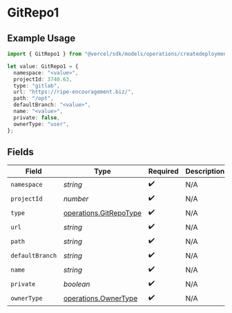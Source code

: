 # GitRepo1

## Example Usage

```typescript
import { GitRepo1 } from "@vercel/sdk/models/operations/createdeployment.js";

let value: GitRepo1 = {
  namespace: "<value>",
  projectId: 3740.63,
  type: "gitlab",
  url: "https://ripe-encouragement.biz/",
  path: "/opt",
  defaultBranch: "<value>",
  name: "<value>",
  private: false,
  ownerType: "user",
};
```

## Fields

| Field                                                            | Type                                                             | Required                                                         | Description                                                      |
| ---------------------------------------------------------------- | ---------------------------------------------------------------- | ---------------------------------------------------------------- | ---------------------------------------------------------------- |
| `namespace`                                                      | *string*                                                         | :heavy_check_mark:                                               | N/A                                                              |
| `projectId`                                                      | *number*                                                         | :heavy_check_mark:                                               | N/A                                                              |
| `type`                                                           | [operations.GitRepoType](../../models/operations/gitrepotype.md) | :heavy_check_mark:                                               | N/A                                                              |
| `url`                                                            | *string*                                                         | :heavy_check_mark:                                               | N/A                                                              |
| `path`                                                           | *string*                                                         | :heavy_check_mark:                                               | N/A                                                              |
| `defaultBranch`                                                  | *string*                                                         | :heavy_check_mark:                                               | N/A                                                              |
| `name`                                                           | *string*                                                         | :heavy_check_mark:                                               | N/A                                                              |
| `private`                                                        | *boolean*                                                        | :heavy_check_mark:                                               | N/A                                                              |
| `ownerType`                                                      | [operations.OwnerType](../../models/operations/ownertype.md)     | :heavy_check_mark:                                               | N/A                                                              |